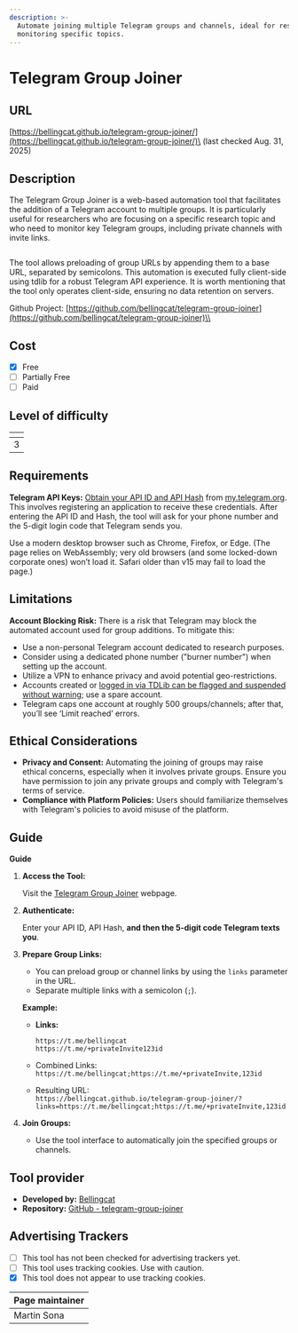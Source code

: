 ```yaml
---
description: >-
  Automate joining multiple Telegram groups and channels, ideal for researchers
  monitoring specific topics.
---
```


# Telegram Group Joiner

## URL

[https://bellingcat.github.io/telegram-group-joiner/](https://bellingcat.github.io/telegram-group-joiner/)\
(last checked Aug. 31, 2025)

## Description

The Telegram Group Joiner is a web-based automation tool that facilitates the addition of a Telegram account to multiple groups. It is particularly useful for researchers who are focusing on a specific research topic and who need to monitor key Telegram groups, including private channels with invite links.

<figure><img src=".gitbook/assets/grafik.png" alt=""><figcaption></figcaption></figure>

The tool allows preloading of group URLs by appending them to a base URL, separated by semicolons. This automation is executed fully client-side using tdlib for a robust Telegram API experience. It is worth mentioning that the tool only operates client-side, ensuring no data retention on servers.

Github Project: [https://github.com/bellingcat/telegram-group-joiner](https://github.com/bellingcat/telegram-group-joiner)\\

## Cost

* [x] Free
* [ ] Partially Free
* [ ] Paid

## Level of difficulty

<table><thead><tr><th data-type="rating" data-max="5"></th></tr></thead><tbody><tr><td>3</td></tr></tbody></table>

## Requirements

**Telegram API Keys:** [Obtain your API ID and API Hash](https://core.telegram.org/api/obtaining_api_id) from [my.telegram.org](https://my.telegram.org). This involves registering an application to receive these credentials. After entering the API ID and Hash, the tool will ask for your phone number and the 5-digit login code that Telegram sends you.

Use a modern desktop browser such as Chrome, Firefox, or Edge. (The page relies on WebAssembly; very old browsers (and some locked-down corporate ones) won’t load it. Safari older than v15 may fail to load the page.)

## Limitations

**Account Blocking Risk:** There is a risk that Telegram may block the automated account used for group additions. To mitigate this:

* Use a non-personal Telegram account dedicated to research purposes.
* Consider using a dedicated phone number ("burner number") when setting up the account.
* Utilize a VPN to enhance privacy and avoid potential geo-restrictions.
* Accounts created or [logged in via TDLib can be flagged and suspended without warning](https://github.com/tdlib/td/issues/2920); use a spare account.
* Telegram caps one account at roughly 500 groups/channels; after that, you’ll see ‘Limit reached’ errors.

## Ethical Considerations

* **Privacy and Consent:** Automating the joining of groups may raise ethical concerns, especially when it involves private groups. Ensure you have permission to join any private groups and comply with Telegram's terms of service.
* **Compliance with Platform Policies:** Users should familiarize themselves with Telegram's policies to avoid misuse of the platform.

## Guide

**Guide**

1.  **Access the Tool:**

    Visit the [Telegram Group Joiner](https://bellingcat.github.io/telegram-group-joiner/) webpage.
2.  **Authenticate:**

    Enter your API ID, API Hash, **and then the 5-digit code Telegram texts you**.
3.  **Prepare Group Links:**

    * You can preload group or channel links by using the `links` parameter in the URL.
    * Separate multiple links with a semicolon (`;`).

    **Example:**

    *   **Links:**

        ```
        https://t.me/bellingcat
        https://t.me/+privateInvite123id
        ```
    * Combined Links:\
      `https://t.me/bellingcat;https://t.me/+privateInvite,123id`
    * Resulting URL:\
      `https://bellingcat.github.io/telegram-group-joiner/?links=https://t.me/bellingcat;https://t.me/+privateInvite,123id`
4. **Join Groups:**
   * Use the tool interface to automatically join the specified groups or channels.

## Tool provider

* **Developed by:** [Bellingcat](https://www.bellingcat.com/)
* **Repository:** [GitHub - telegram-group-joiner](https://github.com/bellingcat/telegram-group-joiner)

## Advertising Trackers

* [ ] This tool has not been checked for advertising trackers yet.
* [ ] This tool uses tracking cookies. Use with caution.
* [x] This tool does not appear to use tracking cookies.

| Page maintainer |
| --------------- |
| Martin Sona     |
